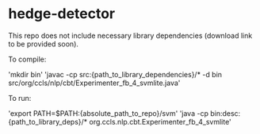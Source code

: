 # hedge-detector

This repo does not include necessary library dependencies (download link to be provided soon).


To compile:

'mkdir bin'
'javac -cp src:{path_to_library_dependencies}/* -d bin src/org/ccls/nlp/cbt/Experimenter_fb_4_svmlite.java'


To run:

'export PATH=$PATH:{absolute_path_to_repo}/svm'
'java -cp bin:desc:{path_to_library_deps}/* org.ccls.nlp.cbt.Experimenter_fb_4_svmlite'

